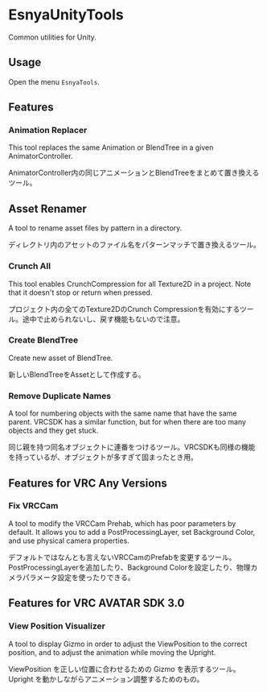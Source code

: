 # EsnyaUnityTools
Common utilities for Unity.

## Usage
Open the menu `EsnyaTools`.

## Features
### Animation Replacer
This tool replaces the same Animation or BlendTree in a given AnimatorController.

AnimatorController内の同じアニメーションとBlendTreeをまとめて置き換えるツール。

## Asset Renamer
A tool to rename asset files by pattern in a directory.

ディレクトリ内のアセットのファイル名をパターンマッチで置き換えるツール。

### Crunch All
This tool enables CrunchCompression for all Texture2D in a project. Note that it doesn't stop or return when pressed.

プロジェクト内の全てのTexture2DのCrunch Compressionを有効にするツール。途中で止められないし、戻す機能もないので注意。

### Create BlendTree
Create new asset of BlendTree.

新しいBlendTreeをAssetとして作成する。

### Remove Duplicate Names
A tool for numbering objects with the same name that have the same parent.
 VRCSDK has a similar function, but for when there are too many objects and they get stuck.

同じ親を持つ同名オブジェクトに連番をつけるツール。VRCSDKも同様の機能を持っているが、オブジェクトが多すぎて固まったとき用。

## Features for VRC Any Versions
### Fix VRCCam
A tool to modify the VRCCam Prehab, which has poor parameters by default.
It allows you to add a PostProcessingLayer, set Background Color, and use physical camera properties.

デフォルトではなんとも言えないVRCCamのPrefabを変更するツール。
PostProcessingLayerを追加したり、Background Colorを設定したり、物理カメラパラメータ設定を使ったりできる。

## Features for VRC AVATAR SDK 3.0
### View Position Visualizer
A tool to display Gizmo in order to adjust the ViewPosition to the correct position, and to adjust the animation while moving the Upright.

ViewPosition を正しい位置に合わせるための Gizmo を表示するツール。Upright を動かしながらアニメーション調整するためのもの。
